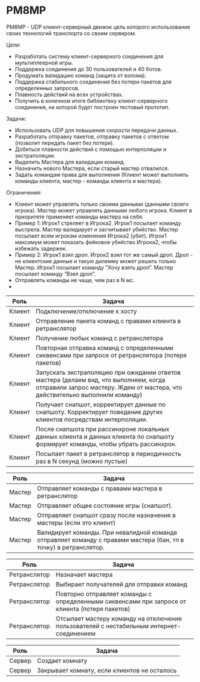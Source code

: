 # PM8MP
PM8MP - UDP клиент-серверный движок цель которого использование своих технологий транспорта со своим сервером.

Цели:
* Разработать систему клиент-серверного соединения для мультиплеерной игры.
* Поддержка соединения до 30 пользователей и 40 ботов.
* Продумать валидацию команд (защита от взлома).
* Поддержка стабильного соединения без потери пакетов для определенных запросов.
* Плавность действий на всех устройствах.
* Получить в конечном итоге библиотеку клиент-серверного соединения, на которой будет построен тестовый прототип.

Задачи:
* Использовать UDP для повышения скорости передачи данных.
* Разработать отправку пакетов, отправку пакетов с ответом (позволит передать пакет без потери).
* Добиться плавности действий с помощью интерполяции и экстраполяции.
* Выделить Мастера для валидации команд.
* Назначить нового Мастера, если старый мастер отвалился.
* Задать командам права для выполнения (Клиент может выполнять команды клиента, мастер - команды клиента и мастера).

Ограничения:
* Клиент может управлять только своими данными (данными своего игрока). Мастер может управлять данными любого игрока. Клиент в приоритете применяет команды мастера на себя. 
* Пример 1: Игрок1 стреляет в Игрока2. Игрок1 посылает команду выстрела. Мастер валидирует и засчитывает убийство. Мастер посылает всем игрокам изменения Игрока2 (убит). Игрок1 максимум может показать фейковое убийство Игрока2, чтобы избежать задержек.
* Пример 2: Игрок1 взял дроп. Игрок2 взял тот же самый дроп. Дроп - не клиентские данные и такую дилемму может решить только Мастер. Игрок1 посылает команду “Хочу взять дроп”. Мастер посылает команду “Взял дроп”.
* Отправлять команды не чаще, чем раз в N мс.
* 

| Роль | Задача |
| ---- | ------ |
| Клиент | Подключение/отключение к хосту |
| Клиент | Отправление пакета команд с правами клиента в ретранслятор  |
| Клиент | Получение любых команд с ретранслятора  |
| Клиент | Повторная отправка команд с определенными сиквенсами при запросе от ретранслятора (потеря пакетов)  |
| Клиент | Запускать экстраполяцию при ожидании ответов мастера (делаем вид, что выполняем, когда отправили запрос мастеру. Ждем от мастера, что действительно выполнили команду)  |
| Клиент | Получает снапшот, корректирует данные по снапшоту. Корректирует поведение других клиентов посредствам интерполяции.  |
| Клиент | После снапшота при рассинхроне локальных данных клиента и данных клиента по снапшоту формирует команды, чтобы убрать рассинхрон.  |
| Клиент | Посылает пакет в ретранслятор в периодичность раз в N секунд (можно пустые)  |


| Роль | Задача |
| ---- | ------ |
| Мастер | Отправляет команды с правами мастера в ретранслятор |
| Мастер | Отправляет общее состояние игры (снапшот). |
| Мастер | Отправляет снапшот сразу после назначения в мастеры (если это клиент) |
| Мастер | Валидирует команды. При невалидной команде отправляет команду с правами мастера (бан, тп в точку) в ретранслятор. |

| Роль | Задача |
| ---- | ------ |
| Ретранслятор | Назначает мастера |
| Ретранслятор | Выбирает получателей для отправки команд |
| Ретранслятор | Повторно отправляет команды с определенными сиквенсами при запросе от клиента (потеря пакетов) |
| Ретранслятор | Отсылает мастеру команду на отключение пользователей с нестабильным интернет-соединением |

| Роль | Задача |
| ---- | ------ |
| Сервер | Создает комнату |
| Сервер | Закрывает комнату, если клиентов не осталось |
